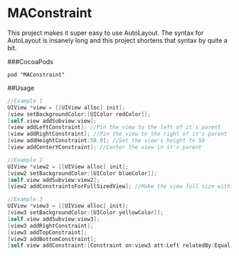 # MAConstraint
This project makes it super easy to use AutoLayout. The syntax for AutoLayout is insanely long and this project shortens that syntax by quite a bit.

###CocoaPods
```
pod "MAConstraint"
```

##Usage
```Objective-C
//Example 1
UIView *view = [[UIView alloc] init];
[view setBackgroundColor:[UIColor redColor]];
[self.view addSubview:view];
[view addLeftConstraint]; //Pin the view to the left of it's parent
[view addRightConstraint]; //Pin the view to the right of it's parent
[view addHeightConstraint:50.0]; //Set the view's height to 50
[view addCenterYConstraint]; //Center the view in it's parent

//Example 2
UIView *view2 = [[UIView alloc] init];
[view2 setBackgroundColor:[UIColor blueColor]];
[self.view addSubview:view2];
[view2 addConstraintsForFullSizedView]; //Make the view full size within it's parent

//Example 3
UIView *view3 = [[UIView alloc] init];
[view3 setBackgroundColor:[UIColor yellowColor]];
[self.view addSubview:view3];
[view3 addRightConstraint];
[view3 addTopConstraint];
[view3 addBottomConstraint];
[self.view addConstraint:[Constraint on:view3 att:Left relatedBy:Equal to:self.view att:Left multiplier:1.0 const:30]]; //30 from the left

```